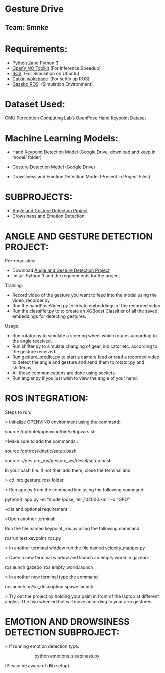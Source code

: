
# Gesture Drive

## Team: Smnke

<span class="c11 c20"></span>

<span class="c11 c20"></span>

# Requirements:

*   <span class="c12">[Python 2](https://www.google.com/url?q=https://www.python.org/downloads/release/python-272/&sa=D&ust=1578845012132000)</span><span class="c10">and</span> <span class="c12">[Python 3](https://www.google.com/url?q=https://www.python.org/downloads/release/python-381/&sa=D&ust=1578845012133000)</span><span class="c11 c10"> </span>
*   <span class="c12">[OpenVINO Toolkit](https://www.google.com/url?q=https://docs.openvinotoolkit.org/latest/_docs_install_guides_installing_openvino_windows.html%23Install-Core-Components&sa=D&ust=1578845012133000)</span><span class="c11 c10"> (For Inference Speedup)</span>
*   <span class="c12">[ROS](https://www.google.com/url?q=https://www.ros.org/install/&sa=D&ust=1578845012133000)</span><span class="c11 c10">  (For Simulation on Ubuntu)</span>
*   <span class="c12">[Catkin wokspace](http://wiki.ros.org/catkin/Tutorials/create_a_workspace)</span><span class="c11 c10">  (For settin up ROS)</span>
*   <span class="c12">[Gazebo ROS](http://gazebosim.org/tutorials?tut=ros_installing&cat=connect_ros)</span><span class="c11 c10">  (Simulation Environment)</span>

<span class="c5"></span>

# Dataset Used:

<span class="c12">[CMU Perception Computing Lab’s OpenPose Hand Keypoint Dataset](https://www.google.com/url?q=http://domedb.perception.cs.cmu.edu/handdb.html&sa=D&ust=1578845012133000)</span>

<span class="c11 c27"></span>

# Machine Learning Models:

*   <span class="c12">[Hand Keypoint Detection Model](https://www.google.com/url?q=https://drive.google.com/open?id%3D1i8cahIVGcG52EDCr1s2y8hNNnDctcG_n&sa=D&ust=1578845012133000)</span><span class="c11 c10"> (Google Drive, download and keep in model/ folder)</span>

*   <span class="c12">[Gesture Detection Model](https://www.google.com/url?q=https://drive.google.com/open?id%3D1k4i21ckAwomgV0HOYhn4NaeOswJJpPQ-&sa=D&ust=1578845012134000)</span><span class="c11 c10"> (Google Drive)</span>
*   <span class="c11 c10">Drowsiness and Emotion Detection Model (Present in Project Files)</span>

<span class="c11 c20"></span>

# SUBPROJECTS:

*   <span class="c12">[Angle and Gesture Detection Project](https://www.google.com/url?q=https://drive.google.com/drive/folders/1HREBvGL-ueK6oai9B22IkoWd7Gd94VQY?usp%3Dsharing&sa=D&ust=1578845012134000)</span>
*   <span class="c11 c15">Drowsiness and Emotion Detection</span>

<span class="c3"></span>

<span class="c3"></span>

<span class="c3"></span>

<span class="c3"></span>

# ANGLE AND GESTURE DETECTION PROJECT:

<span class="c3"></span>

<span class="c21">Pre-requisites:</span>

*   <span class="c17">Download</span> <span class="c12">[Angle and Gesture Detection Project](https://www.google.com/url?q=https://drive.google.com/drive/folders/1HREBvGL-ueK6oai9B22IkoWd7Gd94VQY?usp%3Dsharing&sa=D&ust=1578845012135000)</span>
*   <span class="c3">Install Python 3 and the requirements for the project</span>

<span class="c3"></span>

<span class="c24 c21">Training:</span>

*   <span class="c3">Record video of the gesture you want to feed into the model using the video_recorder.py</span>
*   <span class="c3">Run the handPoseVideo.py to create embeddings of the recorded video</span>
*   <span class="c3">Run the classifier.py to to create an XGBoost Classifier of all the saved embeddings for detecting gestures.</span>

<span class="c3"></span>

<span class="c21 c24">Usage:</span>

*   <span class="c3">Run rotator.py to simulate a steering wheel which rotates according to the angle received.</span>
*   <span class="c3">Run shifter.py to simulate changing of gear, indicator etc. according to the gesture received.</span>
*   <span class="c3">Run gesture_predict.py to start a camera feed or read a recorded video to detect the angle and gesture and send them to rotator.py and shifter.py</span>
*   <span class="c3">All these communications are done using sockets.</span>
*   <span class="c3">Run angler.py if you just wish to view the angle of your hand.</span>

<span class="c3"></span>

<span class="c3"></span>

<span class="c3"></span>

<span class="c3"></span>

<span class="c3"></span>

<span class="c3"></span>

<span class="c3"></span>

<span class="c3"></span>

<span class="c3"></span>

# ROS INTEGRATION:

<span class="c3">Steps to run:</span>

<span class="c3">> Initialize OPENVINO environment using the command:-</span>

<span class="c3">source /opt/intel/openvino/bin/setupvars.sh</span>

<span class="c3">>Make sure to add the commands :</span>

<span class="c3">source /opt/ros/kinetic/setup.bash</span>

<span class="c3">source ~/gesture_ros/gesture_ws/devel/setup.bash</span>

<span class="c3">In your bash file. If not then add them, close the terminal and</span>

<span class="c3">> cd into gesture_ros/ folder</span>

<span class="c3">> Run app.py from the command line using the following command:-</span>

<span class="c3">python3  app.py -m “model/pose_iter_102000.xml” -d “GPU”</span>

<span class="c3">-d is and optional requirement</span>

<span class="c3">>Open another terminal:-</span>

<span class="c3">Run the file named keypoint_ros.py using the following command</span>

<span class="c3">rosrun test keypoint_ros.py</span>

<span class="c3">> In another terminal window run the file named velocity_mapper.py</span>

<span class="c3">> Open a new terminal window and launch an empty world in gazebo:</span>

<span class="c3">roslaunch gazebo_ros empty_world.launch</span>

<span class="c3">> In another new terminal type the command</span>

<span class="c3">roslaunch m2wr_description spawn.launch</span>

<span class="c3">> Try out the project by holding your palm in front of the laptop at different angles. The two wheeled bot will move according to your arm gestures.</span>

<span class="c3"></span>

<span class="c3"></span>

<span class="c3"></span>

# EMOTION AND DROWSINESS DETECTION SUBPROJECT:

<span class="c3">> If running emotion detection type:</span>

<span class="c3">                        python emotions_sleepiness.py</span>

<span class="c3">(Please be aware of dlib setup)</span>

<span class="c3"></span>

<span class="c3"></span>
